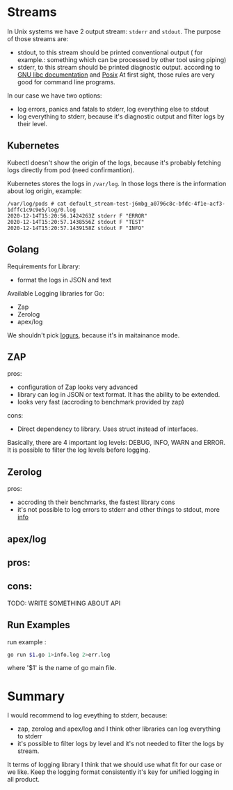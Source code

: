 # Streams 
In Unix systems we have 2 output stream: `stderr` and `stdout`. The purpose of those streams are:
- stdout, to this stream should be printed conventional output ( for example.: something which can be processed by other tool using piping)
- stderr, to this stream should be printed diagnostic output.
according to [GNU libc documentation](https://www.gnu.org/software/libc/manual/html_node/Standard-Streams.html)
and [Posix](https://pubs.opengroup.org/onlinepubs/9699919799/functions/stderr.html)
At first sight, those rules are very good for command line programs.

In our case we have two options:
- log errors, panics and fatals to stderr, log everything else to stdout 
- log everything to stderr, because it's diagnostic output and filter logs by their level.

## Kubernetes
Kubectl doesn't show the origin of the logs, because it's probably fetching logs directly from pod (need confirmantion).

Kubernetes stores the logs in `/var/log`. In those logs there is the information about log origin, example:
```
/var/log/pods # cat default_stream-test-j6mbg_a0796c8c-bfdc-4f1e-acf3-1dffc1c9c9e5/log/0.log
2020-12-14T15:20:56.1424263Z stderr F "ERROR"
2020-12-14T15:20:57.1438556Z stdout F "TEST"
2020-12-14T15:20:57.1439158Z stdout F "INFO"
```

## Golang
Requirements for Library:
- format the logs in JSON and text

Available Logging libraries for Go:
- Zap
- Zerolog
- apex/log

We shouldn't pick [logurs](https://github.com/sirupsen/logrus), because it's in maitainance mode.

## ZAP
pros:
- configuration of Zap looks very advanced
- library can log in JSON or text format. It has the ability to be extended.
- looks very fast (accroding to benchmark provided by zap)

cons:
- Direct dependency to library. Uses struct instead of interfaces.

Basically, there are 4 important log levels:
DEBUG, INFO, WARN and ERROR. It is possible to filter the log levels before logging.

## Zerolog

pros:
- accroding th their benchmarks, the fastest library
cons
- it's not possible to log errors to stderr and other things to stdout, more [info](https://github.com/rs/zerolog/issues/150)

## apex/log
pros:
- 

cons:
-

TODO: WRITE SOMETHING ABOUT API
## Run Examples
run example :
```bash
go run $1.go 1>info.log 2>err.log
```
where '$1' is the name of go main file.

# Summary

I would recommend to log eveything to stderr, because:
- zap, zerolog and apex/log and I think other libraries can log everything to stderr 
- it's possible to filter logs by level and it's not needed to filter the logs by stream.

It terms of logging library I think that we should use what fit for our case or we like.
Keep the logging format consistently it's key for unified logging in all product.